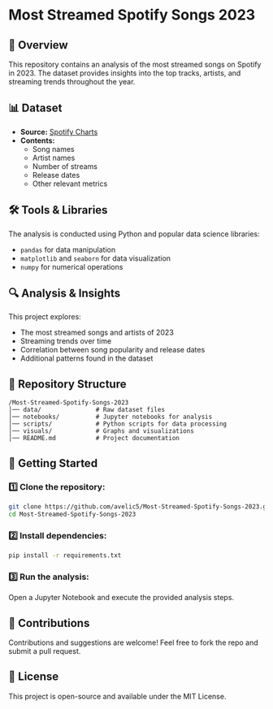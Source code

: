 # Most Streamed Spotify Songs 2023

## 📌 Overview
This repository contains an analysis of the most streamed songs on Spotify in 2023. The dataset provides insights into the top tracks, artists, and streaming trends throughout the year.

## 📊 Dataset
- **Source:** [Spotify Charts](https://charts.spotify.com/)
- **Contents:**
  - Song names
  - Artist names
  - Number of streams
  - Release dates
  - Other relevant metrics

## 🛠 Tools & Libraries
The analysis is conducted using Python and popular data science libraries:
- `pandas` for data manipulation
- `matplotlib` and `seaborn` for data visualization
- `numpy` for numerical operations

## 🔍 Analysis & Insights
This project explores:
- The most streamed songs and artists of 2023
- Streaming trends over time
- Correlation between song popularity and release dates
- Additional patterns found in the dataset

## 📂 Repository Structure
```
/Most-Streamed-Spotify-Songs-2023
│── data/               # Raw dataset files
│── notebooks/          # Jupyter notebooks for analysis
│── scripts/            # Python scripts for data processing
│── visuals/            # Graphs and visualizations
│── README.md           # Project documentation
```

## 🚀 Getting Started
### 1️⃣ Clone the repository:
```bash
git clone https://github.com/avelic5/Most-Streamed-Spotify-Songs-2023.git
cd Most-Streamed-Spotify-Songs-2023
```

### 2️⃣ Install dependencies:
```bash
pip install -r requirements.txt
```

### 3️⃣ Run the analysis:
Open a Jupyter Notebook and execute the provided analysis steps.

## 📢 Contributions
Contributions and suggestions are welcome! Feel free to fork the repo and submit a pull request.

## 📄 License
This project is open-source and available under the MIT License.
